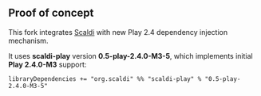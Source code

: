 ## Proof of concept

This fork integrates [Scaldi](http://scaldi.org) with new Play 2.4 dependency injection mechanism.

It uses **scaldi-play** version **0.5-play-2.4.0-M3-5**, which implements initial **Play 2.4.0-M3** support:

    libraryDependencies += "org.scaldi" %% "scaldi-play" % "0.5-play-2.4.0-M3-5"
